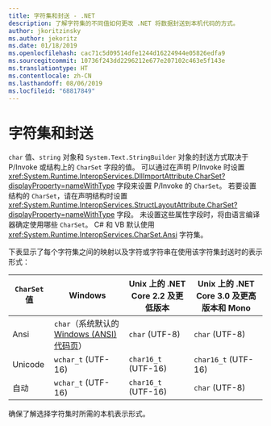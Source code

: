 ```yaml
---
title: 字符集和封送 - .NET
description: 了解字符集的不同值如何更改 .NET 将数据封送到本机代码的方式。
author: jkoritzinsky
ms.author: jekoritz
ms.date: 01/18/2019
ms.openlocfilehash: cac71c5d09514dfe1244d16224944e05826edfa9
ms.sourcegitcommit: 10736f243dd2296212e677e207102c463e5f143e
ms.translationtype: HT
ms.contentlocale: zh-CN
ms.lasthandoff: 08/06/2019
ms.locfileid: "68817849"
---
```

# <a name="charsets-and-marshaling"></a>字符集和封送

`char` 值、`string` 对象和 `System.Text.StringBuilder` 对象的封送方式取决于 P/Invoke 或结构上的 `CharSet` 字段的值。 可以通过在声明 P/Invoke 时设置 <xref:System.Runtime.InteropServices.DllImportAttribute.CharSet?displayProperty=nameWithType> 字段来设置 P/Invoke 的 `CharSet`。 若要设置结构的 `CharSet`，请在声明结构时设置 <xref:System.Runtime.InteropServices.StructLayoutAttribute.CharSet?displayProperty=nameWithType> 字段。 未设置这些属性字段时，将由语言编译器确定使用哪些 `CharSet`。 C# 和 VB 默认使用 <xref:System.Runtime.InteropServices.CharSet.Ansi> 字符集。

下表显示了每个字符集之间的映射以及字符或字符串在使用该字符集封送时的表示形式：

| `CharSet` 值 | Windows            | Unix 上的 .NET Core 2.2 及更低版本 | Unix 上的 .NET Core 3.0 及更高版本和 Mono |
|-----------------|--------------------|-----------------------------------|------------------------------------------|
| Ansi            | `char`（系统默认的 [Windows (ANSI) 代码页](/windows/win32/intl/code-pages)）      | `char` (UTF-8)                    | `char` (UTF-8)                           |
| Unicode         | `wchar_t` (UTF-16) | `char16_t` (UTF-16)               | `char16_t` (UTF-16)                      |
| 自动            | `wchar_t` (UTF-16) | `char16_t` (UTF-16)               | `char` (UTF-8)                           |

确保了解选择字符集时所需的本机表示形式。
